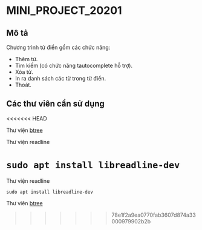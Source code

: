 # MINI_PROJECT_20201
## Mô tả 
Chương trình từ điển gồm các chức năng:
  - Thêm từ.
  - Tìm kiếm (có chức năng tautocomplete hỗ trợ).
  - Xóa từ.
  - In ra danh sách các từ trong từ điển.
  - Thoát. 
## Các thư viên cần sử dụng
<<<<<<< HEAD

Thư viện [btree](https://hydrus.org.uk/doc/bt/html/index.html)

Thư viện readline

```sudo apt install libreadline-dev```
=======
Thư viện readline

```sudo apt install libreadline-dev```

Thư viên [btree](https://hydrus.org.uk/doc/bt/html/index.html)
>>>>>>> 78e1f2a9ea0770fab3607d874a33000979902b2b
